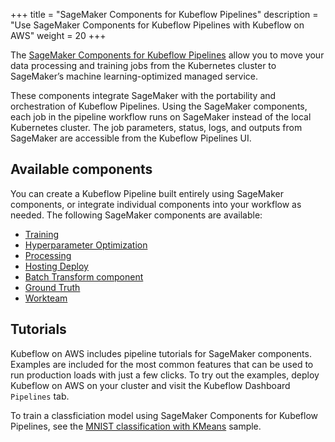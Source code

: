 +++
title = "SageMaker Components for Kubeflow Pipelines"
description = "Use SageMaker Components for Kubeflow Pipelines with Kubeflow on AWS"
weight = 20
+++

The [SageMaker Components for Kubeflow Pipelines](https://docs.aws.amazon.com/sagemaker/latest/dg/kubernetes-sagemaker-components-for-kubeflow-pipelines.html) allow you to move your data processing and training jobs from the Kubernetes cluster to SageMaker’s machine learning-optimized managed service. 

These components integrate SageMaker with the portability and orchestration of Kubeflow Pipelines. Using the SageMaker components, each job in the pipeline workflow runs on SageMaker instead of the local Kubernetes cluster. The job parameters, status, logs, and outputs from SageMaker are accessible from the Kubeflow Pipelines UI. 

## Available components

You can create a Kubeflow Pipeline built entirely using SageMaker components, or integrate individual components into your workflow as needed. The following SageMaker components are available:

* [Training](https://github.com/kubeflow/pipelines/tree/master/components/aws/sagemaker/train)
* [Hyperparameter Optimization](https://github.com/kubeflow/pipelines/tree/master/components/aws/sagemaker/hyperparameter_tuning)
* [Processing](https://github.com/kubeflow/pipelines/tree/master/components/aws/sagemaker/process)
* [Hosting Deploy](https://github.com/kubeflow/pipelines/tree/master/components/aws/sagemaker/deploy)
* [Batch Transform component](https://github.com/kubeflow/pipelines/tree/master/components/aws/sagemaker/batch_transform)
* [Ground Truth](https://github.com/kubeflow/pipelines/tree/master/components/aws/sagemaker/ground_truth)
* [Workteam](https://github.com/kubeflow/pipelines/tree/master/components/aws/sagemaker/workteam)

## Tutorials

Kubeflow on AWS includes pipeline tutorials for SageMaker components. Examples are included for the most common features that can be used to run production loads with just a few clicks. To try out the examples, deploy Kubeflow on AWS on your cluster and visit the Kubeflow Dashboard `Pipelines` tab.

To train a classficiation model using SageMaker Components for Kubeflow Pipelines, see the [MNIST classification with KMeans](https://github.com/kubeflow/pipelines/tree/master/samples/contrib/aws-samples/mnist-kmeans-sagemaker) sample. 